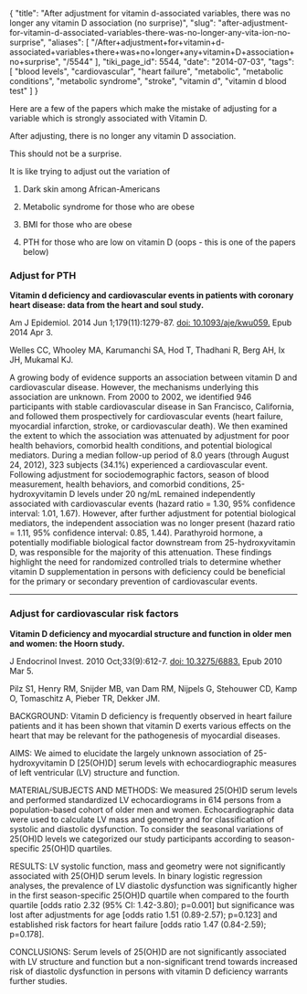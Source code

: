 {
    "title": "After adjustment for vitamin d-associated variables, there was no longer any vitamin D association (no surprise)",
    "slug": "after-adjustment-for-vitamin-d-associated-variables-there-was-no-longer-any-vita-ion-no-surprise",
    "aliases": [
        "/After+adjustment+for+vitamin+d-associated+variables+there+was+no+longer+any+vitamin+D+association+no+surprise",
        "/5544"
    ],
    "tiki_page_id": 5544,
    "date": "2014-07-03",
    "tags": [
        "blood levels",
        "cardiovascular",
        "heart failure",
        "metabolic",
        "metabolic conditions",
        "metabolic syndrome",
        "stroke",
        "vitamin d",
        "vitamin d blood test"
    ]
}


Here are a few of the papers which make the mistake of adjusting for a variable which is strongly associated with Vitamin D.

After adjusting, there is no longer any vitamin D association. 

This should not be a surprise.

It is like trying to adjust out the variation of

1. Dark skin among African-Americans

1. Metabolic syndrome for those who are obese

1. BMI for those who are obese

1. PTH for those who are low on vitamin D (oops - this is one of the papers below)

### Adjust for PTH

 **Vitamin d deficiency and cardiovascular events in patients with coronary heart disease: data from the heart and soul study.** 

Am J Epidemiol. 2014 Jun 1;179(11):1279-87. [doi: 10.1093/aje/kwu059.](https://doi.org/10.1093/aje/kwu059.) Epub 2014 Apr 3.

Welles CC, Whooley MA, Karumanchi SA, Hod T, Thadhani R, Berg AH, Ix JH, Mukamal KJ.

A growing body of evidence supports an association between vitamin D and cardiovascular disease. However, the mechanisms underlying this association are unknown. From 2000 to 2002, we identified 946 participants with stable cardiovascular disease in San Francisco, California, and followed them prospectively for cardiovascular events (heart failure, myocardial infarction, stroke, or cardiovascular death). We then examined the extent to which the association was attenuated by adjustment for poor health behaviors, comorbid health conditions, and potential biological mediators. During a median follow-up period of 8.0 years (through August 24, 2012), 323 subjects (34.1%) experienced a cardiovascular event. Following adjustment for sociodemographic factors, season of blood measurement, health behaviors, and comorbid conditions, 25-hydroxyvitamin D levels under 20 ng/mL remained independently associated with cardiovascular events (hazard ratio = 1.30, 95% confidence interval: 1.01, 1.67). However, after further adjustment for potential biological mediators, the independent association was no longer present (hazard ratio = 1.11, 95% confidence interval: 0.85, 1.44). Parathyroid hormone, a potentially modifiable biological factor downstream from 25-hydroxyvitamin D, was responsible for the majority of this attenuation. These findings highlight the need for randomized controlled trials to determine whether vitamin D supplementation in persons with deficiency could be beneficial for the primary or secondary prevention of cardiovascular events. 

---

### Adjust for cardiovascular risk factors

 **Vitamin D deficiency and myocardial structure and function in older men and women: the Hoorn study.** 

J Endocrinol Invest. 2010 Oct;33(9):612-7. [doi: 10.3275/6883.](https://doi.org/10.3275/6883.) Epub 2010 Mar 5.

Pilz S1, Henry RM, Snijder MB, van Dam RM, Nijpels G, Stehouwer CD, Kamp O, Tomaschitz A, Pieber TR, Dekker JM.

BACKGROUND: Vitamin D deficiency is frequently observed in heart failure patients and it has been shown that vitamin D exerts various effects on the heart that may be relevant for the pathogenesis of myocardial diseases.

AIMS:  We aimed to elucidate the largely unknown association of 25-hydroxyvitamin D <span>[25(OH)D]</span> serum levels with echocardiographic measures of left ventricular (LV) structure and function.

MATERIAL/SUBJECTS AND METHODS:  We measured 25(OH)D serum levels and performed standardized LV echocardiograms in 614 persons from a population-based cohort of older men and women. Echocardiographic data were used to calculate LV mass and geometry and for classification of systolic and diastolic dysfunction. To consider the seasonal variations of 25(OH)D levels we categorized our study participants according to season-specific 25(OH)D quartiles.

RESULTS:  LV systolic function, mass and geometry were not significantly associated with 25(OH)D serum levels. In binary logistic regression analyses, the prevalence of LV diastolic dysfunction was significantly higher in the first season-specific 25(OH)D quartile when compared to the fourth quartile <span>[odds ratio 2.32 (95% CI: 1.42-3.80); p=0.001]</span> but significance was lost after adjustments for age <span>[odds ratio 1.51 (0.89-2.57); p=0.123]</span> and established risk factors for heart failure <span>[odds ratio 1.47 (0.84-2.59); p=0.178]</span>.

CONCLUSIONS: Serum levels of 25(OH)D are not significantly associated with LV structure and function but a non-significant trend towards increased risk of diastolic dysfunction in persons with vitamin D deficiency warrants further studies.